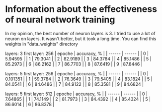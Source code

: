 # Information about the effectiveness of neural network training
In my opinion, the best number of neuron layers is 3. I tried to use a lot of neuron on layers.
It wasn't better, but it took a long time.
You can find this weights in "data_weights" directory 

layers: 3
first layer: 256
| epoche | accuracy, % |
| ------ | ------ |
| 0 | 5.94595 |
| 1 | 79.3041 |
| 2 | 82.9189 |
| 3 | 84.3784 |
| 4 | 85.1486 |
| 5 | 85.2973 |
| 6 | 86.2162 |
| 7 | 86.7703 |
| 8 | 87.6419 |
| 9 | 87.8446 |

layers: 5
first layer: 256
| epoche | accuracy, % |
| ------ | ------ |
| 0 | 0.101351 |
| 1 | 59.3784 |
| 2 | 76.3649 |
| 3 | 79.5405 |
| 4 | 83.1824 |
| 5 | 84.0541 |
| 6 | 84.6486 |
| 7 | 84.9122 |
| 8 | 85.3581 |
| 9 | 84.6824 |

layers: 5
first layer: 512
| epoche | accuracy, % |
| ------ | ------ |
| 0 | 7.64865 |
| 1 | 74.1149 |
| 2 | 81.7973 |
| 3 | 84.4392 |
| 4 | 85.4324 |
| 5 | 86.6014 |
| 6 | 86.8378 |
